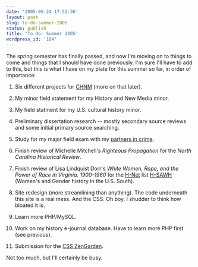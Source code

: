 ```yaml
---
date: '2005-05-24 17:52:36'
layout: post
slug: to-do-summer-2005
status: publish
title: 'To Do: Summer 2005'
wordpress_id: '104'
---
```


The spring semester has finally passed, and now I'm moving on to things to come and things that I should have done previously. I'm sure I'll have to add to this, but this is what I have on my plate for this summer so far, in order of importance:






  1. Six different projects for [CHNM](http://chnm.gmu.edu) (more on that later).


  2. My minor field statement for my History and New Media minor.


  3. My field statment for my U.S. cultural history minor.


  4. Preliminary dissertation research -- mostly secondary source reviews and some initial primary source searching.


  5. Study for my major field exam with my [partners in crime](http://jameshalabuk.net/wordpress/).


  6. Finish review of Michelle Mitchell's _Righteous Propagation_ for the _North Carolina Historical Review_.


  7. Finish review of Lisa Lindquist Dorr's _White Women, Rape, and the Power of Race in Virginia, 1900-1960_ for the [H-Net](http://h-net.org) list [H-SAWH](http://www.h-net.org/~sawh/) (Women's and Gender history in the U.S. South).


  8. Site redesign (more streamlining than anything). The code underneath this site is a real mess. And the CSS. Oh boy. I shudder to think how bloated it is.


  9. Learn more PHP/MySQL.


  10. Work on my history e-journal database. Have to learn more PHP first (see previous).


  11. Submission for the [CSS ZenGarden](http://csszengarden.com).




Not too much, but I'll certainly be busy.
